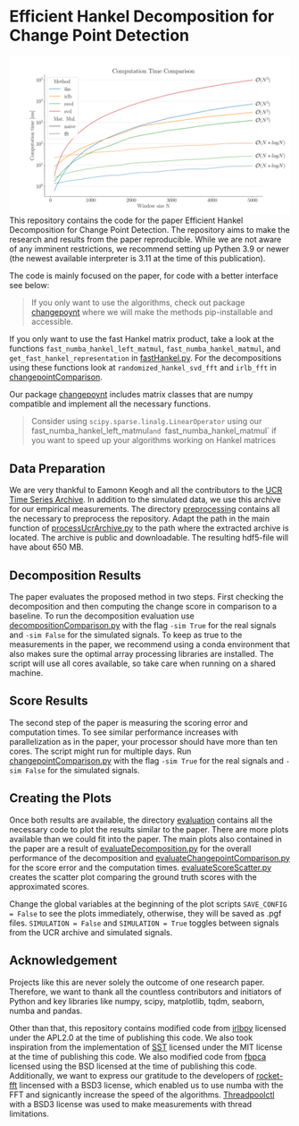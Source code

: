 # Efficient Hankel Decomposition for Change Point Detection
![Computation](images/Changepoint_Computation_Time_simulated.png)
This repository contains the code for the paper Efficient Hankel Decomposition for Change Point Detection.
The repository aims to make the research and results from the paper reproducible. While we are not aware of any 
imminent restrictions, we recommend setting up Pythen 3.9 or newer (the newest available interpreter is 3.11 
at the time of this publication).

The code is mainly focused on the paper, for code with a better interface see below:

> If you only want to use the algorithms, check out package [changepoynt](https://github.com/Lucew/changepoynt)
> where we will make the methods pip-installable and accessible.

If you only want to use the fast Hankel matrix product, take a look at the functions `fast_numba_hankel_left_matmul`, 
`fast_numba_hankel_matmul`, and `get_fast_hankel_representation` in [fastHankel.py](utils/fastHankel.py). For the
decompositions using these functions look at `randomized_hankel_svd_fft` and `irlb_fft` in 
[changepointComparison](changepointComparison.py).


Our package [changepoynt](https://github.com/Lucew/changepoynt) includes matrix classes that are numpy compatible and
implement all the necessary functions.

> Consider using `scipy.sparse.linalg.LinearOperator` using our fast_numba_hankel_left_matmul` and 
> `fast_numba_hankel_matmul` if you want to speed up your algorithms working on Hankel matrices

## Data Preparation
We are very thankful to Eamonn Keogh and all the contributors to the 
[UCR Time Series Archive](https://www.cs.ucr.edu/%7Eeamonn/time_series_data_2018/). In addition to the simulated data,
we use this archive for our empirical measurements. The directory [preprocessing](preprocessing/) contains all the
necessary to preprocess the repository. Adapt the path in the main function of 
[processUcrArchive.py](preprocessing/processUcrArchive.py) to the path where the extracted archive is located. The 
archive is public and downloadable. The resulting hdf5-file will have about 650 MB.

## Decomposition Results
The paper evaluates the proposed method in two steps. First checking the decomposition and then computing the change
score in comparison to a baseline. To run the decomposition evaluation use
[decompositionComparison.py](decompositionComparison.py) with the flag `-sim True` for the real signals and `-sim False`
for the simulated signals. To keep as true to the measurements in the paper, we recommend using a conda environment
that also makes sure the optimal array processing libraries are installed. The script will use all cores available, so 
take care when running on a shared machine.

## Score Results
The second step of the paper is measuring the scoring error and computation times. To see similar performance increases
with parallelization as in the paper, your processor should have more than ten cores. The script might run for multiple 
days. Run [changepointComparison.py](changepointComparison.py) with the flag `-sim True` for the real signals and 
`-sim False` for the simulated signals.

## Creating the Plots
Once both results are available, the directory [evaluation](evaluation/) contains all the necessary code to plot the 
results similar to the paper. There are more plots available than we could fit into the paper. The main plots also 
contained in the paper are a result of [evaluateDecomposition.py](evaluation/evaluateDecomposition.py) for the overall 
performance of the decomposition and [evaluateChangepointComparison.py](evaluation/evaluateChangepointComparison.py) 
for the score error and the computation times. [evaluateScoreScatter.py](evaluation/evaluateScoreScatter.py) creates the
scatter plot comparing the ground truth scores with the approximated scores.

Change the global variables at the beginning of the plot scripts 
`SAVE_CONFIG = False` to see the plots immediately, otherwise, they will be saved as .pgf files. `SIMULATION = False` 
and `SIMULATION = True` toggles between signals from the UCR archive and simulated signals.

## Acknowledgement
Projects like this are never solely the outcome of one research paper.
Therefore, we want to thank all the countless contributors and initiators of Python and key libraries like numpy, 
scipy, matplotlib, tqdm, seaborn, numba and pandas.

Other than that, this repository contains modified code from [irlbpy](https://github.com/bwlewis/irlbpy) licensed under
the APL2.0 at the time of publishing this code.
We also took inspiration from the implementation of [SST](https://github.com/statefb/singular-spectrum-transformation)
licensed under the MIT license at the time of publishing this code.
We also modified code from [fbpca](https://github.com/facebookarchive/fbpca) licensed using the BSD licensed at the time
of publishing this code. Additionally, we want to express our gratitude to the developers of
[rocket-fft](https://github.com/styfenschaer/rocket-fft) lincensed with a BSD3 license, which enabled us to use numba
with the FFT and signicantly increase the speed of the algorithms.
[Threadpoolctl](https://github.com/joblib/threadpoolctl) with a BSD3 license was used to make measurements with
thread limitations.
